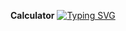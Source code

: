 __Calculator__
[![Typing SVG](https://readme-typing-svg.herokuapp.com?color=%2336BCF7&lines=Сервис+подсчёта+арифметических+выражений)](https://git.io/typing-svg)